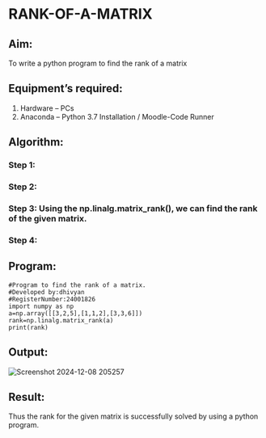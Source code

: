 # RANK-OF-A-MATRIX
## Aim:
To write a python program to find the rank of a matrix
## Equipment’s required:
1. 	Hardware – PCs
2. 	Anaconda – Python 3.7 Installation / Moodle-Code Runner
## Algorithm:
### Step 1: 
### Step 2: 
### Step 3: Using the np.linalg.matrix_rank(), we can find the rank of the given matrix.
### Step 4: 
## Program:
```
#Program to find the rank of a matrix.
#Developed by:dhivyan 
#RegisterNumber:24001826
import numpy as np
a=np.array([[3,2,5],[1,1,2],[3,3,6]])
rank=np.linalg.matrix_rank(a)
print(rank)
```

## Output:
![Screenshot 2024-12-08 205257](https://github.com/user-attachments/assets/53d4a77c-a609-45e1-b757-4f010faaf10b)

## Result:
Thus the rank for the given matrix is successfully solved by  using a python program.

